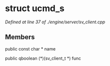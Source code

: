 # struct ucmd_s

*Defined at line 37 of ./engine/server/sv_client.cpp*

## Members

public const char * name

public qboolean (*)(sv_client_t *) func



